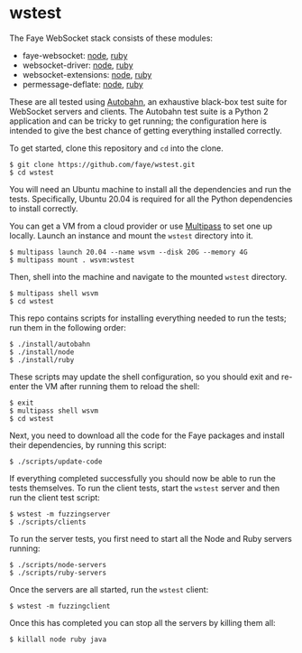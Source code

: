 # wstest

The Faye WebSocket stack consists of these modules:

- faye-websocket: [node](https://github.com/faye/faye-websocket-node),
  [ruby](https://github.com/faye/faye-websocket-ruby)
- websocket-driver: [node](https://github.com/faye/websocket-driver-node),
  [ruby](https://github.com/faye/websocket-driver-ruby)
- websocket-extensions:
  [node](https://github.com/faye/websocket-extensions-node),
  [ruby](https://github.com/faye/websocket-extensions-ruby)
- permessage-deflate: [node](https://github.com/faye/permessage-deflate-node),
  [ruby](https://github.com/faye/permessage-deflate-ruby)

These are all tested using
[Autobahn](https://github.com/crossbario/autobahn-testsuite), an exhaustive
black-box test suite for WebSocket servers and clients. The Autobahn test suite
is a Python 2 application and can be tricky to get running; the configuration
here is intended to give the best chance of getting everything installed
correctly.

To get started, clone this repository and `cd` into the clone.

    $ git clone https://github.com/faye/wstest.git
    $ cd wstest

You will need an Ubuntu machine to install all the dependencies and run the
tests. Specifically, Ubuntu 20.04 is required for all the Python dependencies to
install correctly.

You can get a VM from a cloud provider or use
[Multipass](https://multipass.run/) to set one up locally. Launch an instance
and mount the `wstest` directory into it.

    $ multipass launch 20.04 --name wsvm --disk 20G --memory 4G
    $ multipass mount . wsvm:wstest

Then, shell into the machine and navigate to the mounted `wstest` directory.

    $ multipass shell wsvm
    $ cd wstest

This repo contains scripts for installing everything needed to run the tests;
run them in the following order:

    $ ./install/autobahn
    $ ./install/node
    $ ./install/ruby

These scripts may update the shell configuration, so you should exit and
re-enter the VM after running them to reload the shell:

    $ exit
    $ multipass shell wsvm
    $ cd wstest

Next, you need to download all the code for the Faye packages and install their
dependencies, by running this script:

    $ ./scripts/update-code

If everything completed successfully you should now be able to run the tests
themselves. To run the client tests, start the `wstest` server and then run the
client test script:

    $ wstest -m fuzzingserver
    $ ./scripts/clients

To run the server tests, you first need to start all the Node and Ruby servers
running:

    $ ./scripts/node-servers
    $ ./scripts/ruby-servers

Once the servers are all started, run the `wstest` client:

    $ wstest -m fuzzingclient

Once this has completed you can stop all the servers by killing them all:

    $ killall node ruby java

